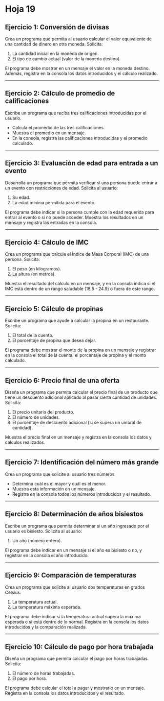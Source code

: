 # Hoja 19

## Ejercicio 1: Conversión de divisas
Crea un programa que permita al usuario calcular el valor equivalente de una cantidad de dinero en otra moneda. Solicita:
1. La cantidad inicial en la moneda de origen.
2. El tipo de cambio actual (valor de la moneda destino).

El programa debe mostrar en un mensaje el valor en la moneda destino. Además, registra en la consola los datos introducidos y el cálculo realizado.

---

## Ejercicio 2: Cálculo de promedio de calificaciones
Escribe un programa que reciba tres calificaciones introducidas por el usuario.
- Calcula el promedio de las tres calificaciones.
- Muestra el promedio en un mensaje.
- En la consola, registra las calificaciones introducidas y el promedio calculado.

---

## Ejercicio 3: Evaluación de edad para entrada a un evento
Desarrolla un programa que permita verificar si una persona puede entrar a un evento con restricciones de edad. Solicita al usuario:
1. Su edad.
2. La edad mínima permitida para el evento.

El programa debe indicar si la persona cumple con la edad requerida para entrar al evento o si no puede acceder. Muestra los resultados en un mensaje y registra las entradas en la consola.

---

## Ejercicio 4: Cálculo de IMC
Crea un programa que calcule el Índice de Masa Corporal (IMC) de una persona. Solicita:
1. El peso (en kilogramos).
2. La altura (en metros).

Muestra el resultado del cálculo en un mensaje, y en la consola indica si el IMC está dentro de un rango saludable (18.5 - 24.9) o fuera de este rango.

---

## Ejercicio 5: Cálculo de propinas
Escribe un programa que ayude a calcular la propina en un restaurante. Solicita:
1. El total de la cuenta.
2. El porcentaje de propina que desea dejar.

El programa debe mostrar el monto de la propina en un mensaje y registrar en la consola el total de la cuenta, el porcentaje de propina y el monto calculado.

---

## Ejercicio 6: Precio final de una oferta
Diseña un programa que permita calcular el precio final de un producto que tiene un descuento adicional aplicado al pasar cierta cantidad de unidades. Solicita:
1. El precio unitario del producto.
2. El número de unidades.
3. El porcentaje de descuento adicional (si se supera un umbral de cantidad).

Muestra el precio final en un mensaje y registra en la consola los datos y cálculos realizados.

---

## Ejercicio 7: Identificación del número más grande
Crea un programa que solicite al usuario tres números.
- Determina cuál es el mayor y cuál es el menor.
- Muestra esta información en un mensaje.
- Registra en la consola todos los números introducidos y el resultado.

---

## Ejercicio 8: Determinación de años bisiestos
Escribe un programa que permita determinar si un año ingresado por el usuario es bisiesto. Solicita al usuario:
1. Un año (número entero).

El programa debe indicar en un mensaje si el año es bisiesto o no, y registrar en la consola el año introducido.

---

## Ejercicio 9: Comparación de temperaturas
Crea un programa que solicite al usuario dos temperaturas en grados Celsius:
1. La temperatura actual.
2. La temperatura máxima esperada.

El programa debe indicar si la temperatura actual supera la máxima esperada o si está dentro de lo normal. Registra en la consola los datos introducidos y la comparación realizada.

---

## Ejercicio 10: Cálculo de pago por hora trabajada
Diseña un programa que permita calcular el pago por horas trabajadas. Solicita:
1. El número de horas trabajadas.
2. El pago por hora.

El programa debe calcular el total a pagar y mostrarlo en un mensaje. Registra en la consola los datos introducidos y el resultado.
